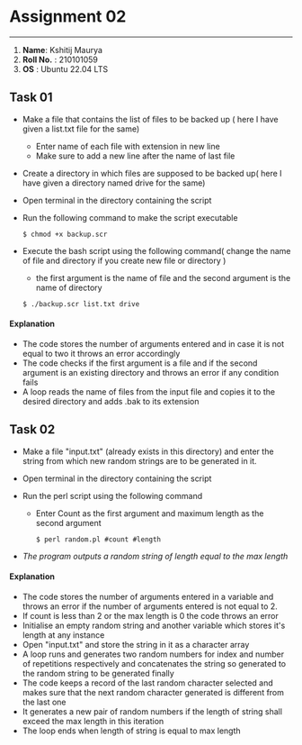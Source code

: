 # Assignment 02

---

1. **Name**:  Kshitij Maurya  
2. **Roll No.** : 210101059
3. **OS** : Ubuntu 22.04 LTS

## Task 01

- Make a file that contains the list of files to be backed up ( here I have given a list.txt file for the same)
    - Enter name of each file with extension in new line
    - Make sure to add a new line after the name of last file

- Create a directory in which files are supposed to be backed up( here I have given a directory named drive for the same)

- Open terminal in the directory containing the script
- Run the following command to make the script executable

  `$ chmod +x backup.scr`

- Execute the bash script using the following command( change the name of file and directory if you create new file or directory )
    - the first argument is the name of file and the second argument is the name of directory

    `$ ./backup.scr list.txt drive`

#### Explanation

- The code stores the number of arguments entered and in case it is not equal to two it throws an error accordingly
- The code checks if the first argument is a file and if the second argument is an existing directory and throws an error if any condition fails
- A loop reads the name of files from the input file and copies it to the desired directory and adds .bak to its extension


## Task 02

- Make a file "input.txt" (already exists in this directory) and enter the string from which new random strings are to be generated in it.

- Open terminal in the directory containing the script

- Run the perl script using the following command 
    - Enter Count as the first argument and maximum length as the second argument

      `$ perl random.pl #count #length`

- *The program outputs a random string of length equal to the max length*

    

#### Explanation

- The code stores the number of arguments entered in a variable and throws an error if the number of arguments entered is not equal to 2.
- If count is less than 2 or the max length is 0 the code throws an error
- Initialise an empty random string and another variable which stores it's length at any instance
- Open "input.txt" and store the string in it as a character array
- A loop runs and generates two random numbers for index and number of repetitions respectively and concatenates the string so generated to the random string to be generated finally
- The code keeps a record of the last random character selected and makes sure that the next random character generated is different from the last one
- It generates a new pair of random numbers if the length of string shall exceed the max length in this iteration
- The loop ends when length of string is equal to max length

